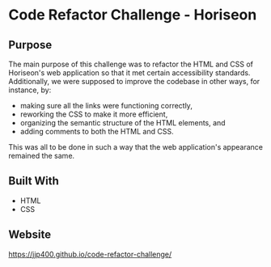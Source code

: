 # Code Refactor Challenge - Horiseon

## Purpose
The main purpose of this challenge was to refactor the HTML and CSS of Horiseon's web application so that it met certain accessibility standards. Additionally, we were supposed to improve the codebase in other ways, for instance, by:

* making sure all the links were functioning correctly,
* reworking the CSS to make it more efficient, 
* organizing the semantic structure of the HTML elements, and
* adding comments to both the HTML and CSS.

This was all to be done in such a way that the web application's appearance remained the same.

## Built With
* HTML
* CSS

## Website
https://jjp400.github.io/code-refactor-challenge/
